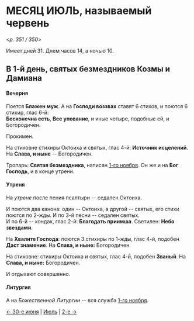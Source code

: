 
# МЕСЯЦ ИЮЛЬ, называемый червень

<*p. 351 / 350*>

Имеет дней 31. Днем часов 14, а ночью 10.

## В 1-й день, святых безмездников Козмы и Дамиана

#### Вечерня

Поется **Блажен муж**. А на **Господи воззвах** ставят 6 стихов, и поются 6 стихир, глас 6-й:  
**Бесконечна есть**, **Все упование**, и иные четыре, подобные ей, и Богородичен.  

Прокимен. 

На стиховне стихиры Октоиха и святых, глас 4-й: **Источник исцелений**. 
На **Слава, и ныне** -- Богородичен. 

Тропарь: **Святая безмездника**, написан [1-го ноября](../11_november/11_01_AST.ru.md). 
Он же и на **Бог Господь**, и в конце утрени.   

#### Утреня

На *утрене* после пения псалтыри -- седален Октоиха.  

И поются два канона: один -- Октоиха, а другой -- святых, его стихи поются по 2-жды. 
И по 3-й песни -- седален святых.  
И по 6-й -- кондак, глас 2-й: **Благодать приимша**. 
Светилен: **Небо звездами**. 

На **Хвалите Господа**: поются 3 стихиры по 1-жды, глас 4-й, подобен **Даст знамение**. 
На **Слава, и ныне:** Богородичен. 

На стиховне: стихиры Октоиха и святых, глас 4-й, подобен **Званый**. На **Слава, и ныне:** Богородичен. 

И отдыхают совершенно. 

#### Литургия

А на *Божественной Литургии* -- вся служба [1-го ноября](../11_november/11_01_AST.ru.md).

[← 30-е июня](../06_june/06_30_AST.ru.md) | [Июль](README.md#1-й) | [2-е →](07_02_AST.ru.md)

